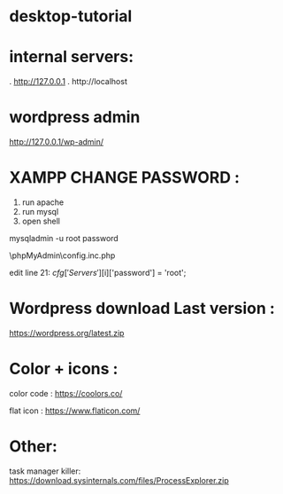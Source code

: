 # desktop-tutorial


# internal servers:

. http://127.0.0.1
. http://localhost

# wordpress admin

http://127.0.0.1/wp-admin/

XAMPP CHANGE PASSWORD :
============================================


1. run apache
2. run mysql
3. open shell

mysqladmin -u root password 

\phpMyAdmin\config.inc.php

edit line 21:
$cfg['Servers'][$i]['password'] = 'root';






Wordpress download Last version :
=======================================

https://wordpress.org/latest.zip





Color + icons :
====================


color code :
https://coolors.co/

flat icon :
https://www.flaticon.com/



Other:
===============================


task manager killer:
https://download.sysinternals.com/files/ProcessExplorer.zip
